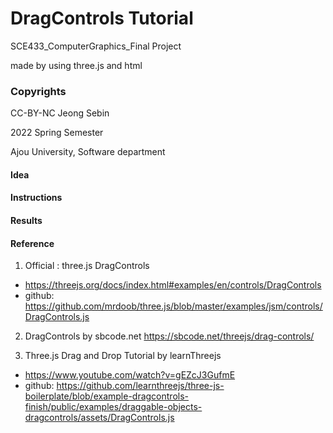 # DragControls Tutorial

SCE433_ComputerGraphics_Final Project

made by using three.js and html

### Copyrights

CC-BY-NC Jeong Sebin

2022 Spring Semester

Ajou University, Software department

#### Idea


#### Instructions


#### Results



#### Reference
1. Official : three.js DragControls
- https://threejs.org/docs/index.html#examples/en/controls/DragControls
- github: https://github.com/mrdoob/three.js/blob/master/examples/jsm/controls/DragControls.js

2. DragControls by sbcode.net
https://sbcode.net/threejs/drag-controls/

3. Three.js Drag and Drop Tutorial by learnThreejs
- https://www.youtube.com/watch?v=gEZcJ3GufmE
- github: https://github.com/learnthreejs/three-js-boilerplate/blob/example-dragcontrols-finish/public/examples/draggable-objects-dragcontrols/assets/DragControls.js
